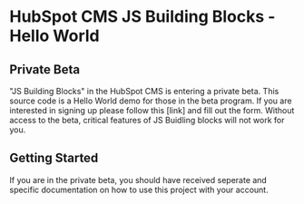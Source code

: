 # HubSpot CMS JS Building Blocks - Hello World

## Private Beta

"JS Building Blocks" in the HubSpot CMS is entering a private beta. This source code is a Hello World demo for those in the beta program. If you are interested in signing up please follow this [link] and fill out the form. Without access to the beta, critical features of JS Buidling blocks will not work for you.

## Getting Started

If you are in the private beta, you should have received seperate and specific documentation on how to use this project with your account.
